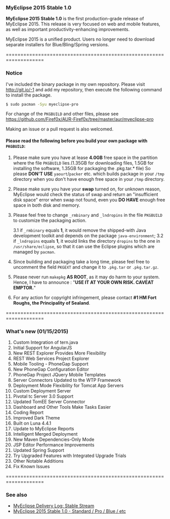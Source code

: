### MyEclipse 2015 Stable 1.0

**MyEclipse 2015 Stable 1.0** is the first production-grade release of MyEclipse 2015.
This release is very focused on web and mobile features, as well as important
productivity-enhancing improvements.

MyEclipse 2015 is a unified product. Users no longer need to download separate
installers for Blue/Bling/Spring versions.

===================================================================

### Notice

I've included the binary package in my own repository. Please visit http://git.io/-1
and add my repository, then execute the following command to install the package.

```sh
$ sudo pacman -Syu myeclipse-pro
```

For change of the `PKGBUILD` and other files, please see
https://github.com/Firef0x/AUR-Firef0x/tree/master/aur/myeclipse-pro

Making an issue or a pull request is also welcomed.

#### Please read the following before you build your own package with `PKGBUILD`:

1. Please make sure you have at lease **4.0GB** free space in the partition where
   the file `PKGBUILD` lies.(1.35GB for downloading files, 1.5GB for installing
   the software, 1.35GB for packaging the .pkg.tar.* file) So please **DON'T USE**
   `yaourt`/`packer` etc. which builds package in your `/tmp` directory when you
   don't have enough free space in your `/tmp` directory.
2. Please make sure you have your **swap** turned on, for unknown reason, MyEclipse
   would check the status of swap and return an "insufficient disk space" error
   when swap not found, even you **DO HAVE** enough free space in both disk and
   memory.
3. Please feel free to change `_rmbinary` and `_lndropins` in the file `PKGBUILD`
   to customize the packaging action.

   3.1 if `_rmbinary` equals **1**, it would remove the shipped-with Java
       development toolkit and depends on the package `java-environment`;
   3.2 if `_lndropins` equals **1**, it would links the directory `dropins` to
       the one in `/usr/share/eclipse`, so that it can use the Eclipse plugins
       which are managed by `pacman`.

4. Since building and packaging take a long time, please feel free to uncomment
   the field `PKGEXT` and change it to `.pkg.tar` or `.pkg.tar.gz`.
5. Please never run `makepkg` **AS ROOT**, as it may do harm to your system.
   Hence, I have to announce : "**USE IT AT YOUR OWN RISK. CAVEAT EMPTOR.**"
6. For any action for copyright infringement, please contact
   **#1 HM Fort Roughs, the Principality of Sealand**.

===================================================================

### What's new (01/15/2015)

1. Custom Integration of tern.java
2. Initial Support for AngularJS
3. New REST Explorer Provides More Flexibility
4. REST Web Services Project Explorer
5. Mobile Tooling - PhoneGap Support
6. New PhoneGap Configuration Editor
7. PhoneGap Project JQuery Mobile Templates
8. Server Connectors Updated to the WTP Framework
9. Deployment Mode Flexibility for Tomcat App Servers
10. Custom Deployment Server
11. Pivotal tc Server 3.0 Support
12. Updated TomEE Server Connector
13. Dashboard and Other Tools Make Tasks Easier
14. Coding Report
15. Improved Dark Theme
16. Built on Luna 4.4.1
17. Update to MyEclipse Reports
18. Intelligent Merged Deployment
19. New Maven Dependencies-Only Mode
20. JSP Editor Performance Improvements
21. Updated Spring Support
22. Try Upgraded Features with Integrated Upgrade Trials
23. Other Notable Additions
24. Fix Known Issues

===================================================================

### See also

* [MyEclipse Delivery Log: Stable Stream](https://www.genuitec.com/products/myeclipse/deliverylog/stable/)
* [MyEclipse 2015 Stable 1.0 - Standard / Pro / Blue / etc](https://www.myeclipseide.com/PNphpBB2-viewtopic-t-30711.html)
